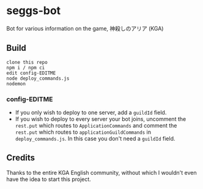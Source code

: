 # seggs-bot
Bot for various information on the game, 神殺しのアリア (KGA)

## Build
```
clone this repo
npm i / npm ci
edit config-EDITME
node deploy_commands.js
nodemon
```

### config-EDITME
- If you only wish to deploy to one server, add a `guildId` field.
- If you wish to deploy to every server your bot joins, uncomment the `rest.put` which routes to `ApplicationCommands` and comment the  `rest.put` which routes to `applicationGuildCommands` in `deploy_commands.js`. In this case you don't need a `guildId` field.

## Credits
Thanks to the entire KGA English community, without which I wouldn't even have the idea to start this project.